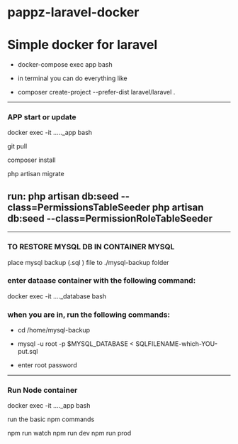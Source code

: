 # pappz-laravel-docker
# Simple docker for laravel

- docker-compose exec app bash

- in terminal you can do everything like
 - composer create-project --prefer-dist laravel/laravel .




---------------------------------------

### APP start or update

docker exec -it ....._app bash

git pull

composer install

php artisan migrate

run:
php artisan db:seed --class=PermissionsTableSeeder
php artisan db:seed --class=PermissionRoleTableSeeder
---------------------------------------

--------------------------------------
### TO RESTORE MYSQL DB IN CONTAINER MYSQL

place mysql backup (.sql ) file to ./mysql-backup folder

### enter dataase container with the following command:
docker exec -it ...._database bash

### when you are in, run the following commands:
- cd /home/mysql-backup

- mysql -u root -p $MYSQL_DATABASE < SQLFILENAME-which-YOU-put.sql

- enter root password
---------------------------------------

### Run Node container
docker exec -it ...._app bash

run the basic npm commands

npm run watch
npm run dev
npm run prod

